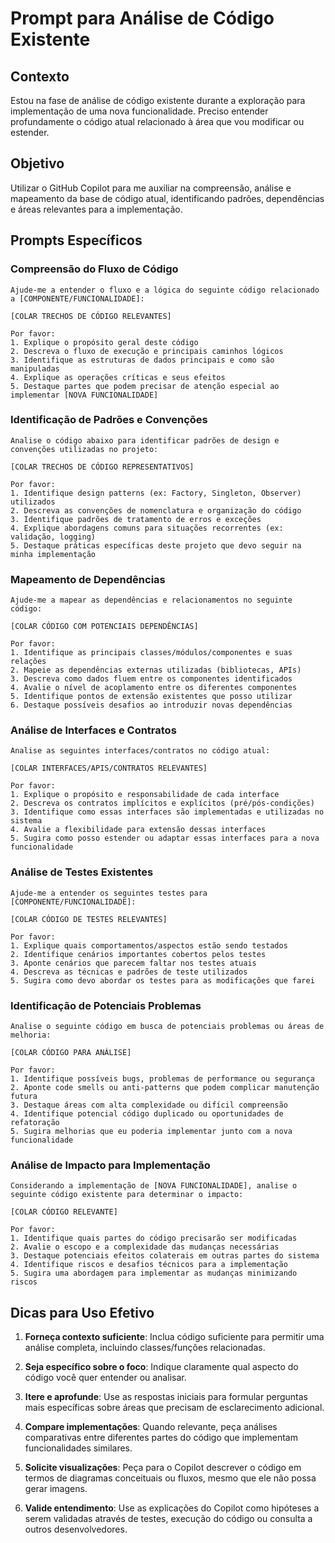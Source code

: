 # Prompt para Análise de Código Existente

## Contexto

Estou na fase de análise de código existente durante a exploração para implementação de uma nova funcionalidade. Preciso entender profundamente o código atual relacionado à área que vou modificar ou estender.

## Objetivo

Utilizar o GitHub Copilot para me auxiliar na compreensão, análise e mapeamento da base de código atual, identificando padrões, dependências e áreas relevantes para a implementação.

## Prompts Específicos

### Compreensão do Fluxo de Código

```
Ajude-me a entender o fluxo e a lógica do seguinte código relacionado a [COMPONENTE/FUNCIONALIDADE]:

[COLAR TRECHOS DE CÓDIGO RELEVANTES]

Por favor:
1. Explique o propósito geral deste código
2. Descreva o fluxo de execução e principais caminhos lógicos
3. Identifique as estruturas de dados principais e como são manipuladas
4. Explique as operações críticas e seus efeitos
5. Destaque partes que podem precisar de atenção especial ao implementar [NOVA FUNCIONALIDADE]
```

### Identificação de Padrões e Convenções

```
Analise o código abaixo para identificar padrões de design e convenções utilizadas no projeto:

[COLAR TRECHOS DE CÓDIGO REPRESENTATIVOS]

Por favor:
1. Identifique design patterns (ex: Factory, Singleton, Observer) utilizados
2. Descreva as convenções de nomenclatura e organização do código
3. Identifique padrões de tratamento de erros e exceções
4. Explique abordagens comuns para situações recorrentes (ex: validação, logging)
5. Destaque práticas específicas deste projeto que devo seguir na minha implementação
```

### Mapeamento de Dependências

```
Ajude-me a mapear as dependências e relacionamentos no seguinte código:

[COLAR CÓDIGO COM POTENCIAIS DEPENDÊNCIAS]

Por favor:
1. Identifique as principais classes/módulos/componentes e suas relações
2. Mapeie as dependências externas utilizadas (bibliotecas, APIs)
3. Descreva como dados fluem entre os componentes identificados
4. Avalie o nível de acoplamento entre os diferentes componentes
5. Identifique pontos de extensão existentes que posso utilizar
6. Destaque possíveis desafios ao introduzir novas dependências
```

### Análise de Interfaces e Contratos

```
Analise as seguintes interfaces/contratos no código atual:

[COLAR INTERFACES/APIS/CONTRATOS RELEVANTES]

Por favor:
1. Explique o propósito e responsabilidade de cada interface
2. Descreva os contratos implícitos e explícitos (pré/pós-condições)
3. Identifique como essas interfaces são implementadas e utilizadas no sistema
4. Avalie a flexibilidade para extensão dessas interfaces
5. Sugira como posso estender ou adaptar essas interfaces para a nova funcionalidade
```

### Análise de Testes Existentes

```
Ajude-me a entender os seguintes testes para [COMPONENTE/FUNCIONALIDADE]:

[COLAR CÓDIGO DE TESTES RELEVANTES]

Por favor:
1. Explique quais comportamentos/aspectos estão sendo testados
2. Identifique cenários importantes cobertos pelos testes
3. Aponte cenários que parecem faltar nos testes atuais
4. Descreva as técnicas e padrões de teste utilizados
5. Sugira como devo abordar os testes para as modificações que farei
```

### Identificação de Potenciais Problemas

```
Analise o seguinte código em busca de potenciais problemas ou áreas de melhoria:

[COLAR CÓDIGO PARA ANÁLISE]

Por favor:
1. Identifique possíveis bugs, problemas de performance ou segurança
2. Aponte code smells ou anti-patterns que podem complicar manutenção futura
3. Destaque áreas com alta complexidade ou difícil compreensão
4. Identifique potencial código duplicado ou oportunidades de refatoração
5. Sugira melhorias que eu poderia implementar junto com a nova funcionalidade
```

### Análise de Impacto para Implementação

```
Considerando a implementação de [NOVA FUNCIONALIDADE], analise o seguinte código existente para determinar o impacto:

[COLAR CÓDIGO RELEVANTE]

Por favor:
1. Identifique quais partes do código precisarão ser modificadas
2. Avalie o escopo e a complexidade das mudanças necessárias
3. Destaque potenciais efeitos colaterais em outras partes do sistema
4. Identifique riscos e desafios técnicos para a implementação
5. Sugira uma abordagem para implementar as mudanças minimizando riscos
```

## Dicas para Uso Efetivo

1. **Forneça contexto suficiente**: Inclua código suficiente para permitir uma análise completa, incluindo classes/funções relacionadas.

2. **Seja específico sobre o foco**: Indique claramente qual aspecto do código você quer entender ou analisar.

3. **Itere e aprofunde**: Use as respostas iniciais para formular perguntas mais específicas sobre áreas que precisam de esclarecimento adicional.

4. **Compare implementações**: Quando relevante, peça análises comparativas entre diferentes partes do código que implementam funcionalidades similares.

5. **Solicite visualizações**: Peça para o Copilot descrever o código em termos de diagramas conceituais ou fluxos, mesmo que ele não possa gerar imagens.

6. **Valide entendimento**: Use as explicações do Copilot como hipóteses a serem validadas através de testes, execução do código ou consulta a outros desenvolvedores.
